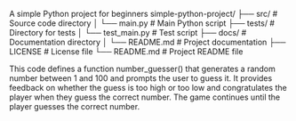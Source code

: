 A simple Python project for beginners
simple-python-project/
├── src/                  # Source code directory
│   └── main.py           # Main Python script
├── tests/                # Directory for tests
│   └── test_main.py      # Test script
├── docs/                 # Documentation directory
│   └── README.md         # Project documentation
├── LICENSE               # License file
└── README.md             # Project README file

This code defines a function number_guesser() that generates a random number between 1 and 100 and prompts the user to guess it. It provides feedback on whether the guess is too high or too low and congratulates the player when they guess the correct number. The game continues until the player guesses the correct number.
